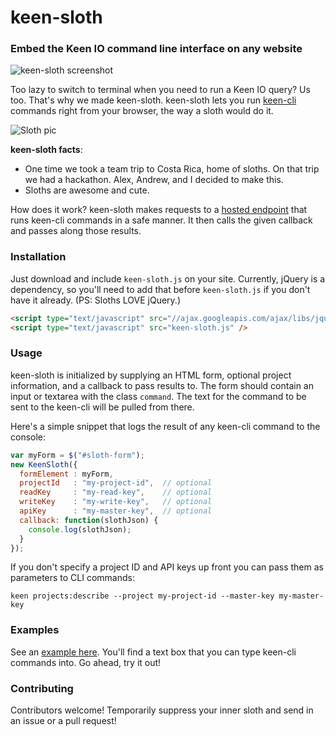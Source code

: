 # keen-sloth

### Embed the Keen IO command line interface on any website

![keen-sloth screenshot](http://cl.ly/image/3L0g0a1u2z0p/download/Screen%20Shot%202014-10-04%20at%202.09.10%20PM.png)

Too lazy to switch to terminal when you need to run a Keen IO query? Us too. That's why we made keen-sloth.
keen-sloth lets you run [keen-cli](https://github.com/keenlabs/keen-cli) commands right from your browser, 
the way a sloth would do it.

![Sloth pic](http://c368336.r36.cf1.rackcdn.com/673970-l-1387364465.jpg)

**keen-sloth facts**:

+ One time we took a team trip to Costa Rica, home of sloths. On that trip we had a hackathon. Alex, Andrew, and I decided to make this.
+ Sloths are awesome and cute.

How does it work? keen-sloth makes requests to a [hosted endpoint](http://keen-cli-server.herokuapp.com) that runs keen-cli commands in a safe manner.
It then calls the given callback and passes along those results.

### Installation

Just download and include `keen-sloth.js` on your site.
Currently, jQuery is a dependency, so you'll need to add that before `keen-sloth.js` if you don't have it already. (PS: Sloths LOVE jQuery.)

``` html
<script type="text/javascript" src="//ajax.googleapis.com/ajax/libs/jquery/1.11.1/jquery.min.js"></script>
<script type="text/javascript" src="keen-sloth.js" />
```

### Usage

keen-sloth is initialized by supplying an HTML form, optional project information, and a callback to pass results to. The form should contain
an input or textarea with the class `command`. The text for the command to be sent to the keen-cli will be pulled from there.

Here's a simple snippet that logs the result of any keen-cli command to the console:

``` javascript
var myForm = $("#sloth-form");
new KeenSloth({
  formElement : myForm,
  projectId   : "my-project-id",  // optional
  readKey     : "my-read-key",    // optional
  writeKey    : "my-write-key",   // optional
  apiKey      : "my-master-key",  // optional
  callback: function(slothJson) {
    console.log(slothJson);
  }
});
```

If you don't specify a project ID and API keys up front you can pass them as parameters to CLI commands:

``` shell
keen projects:describe --project my-project-id --master-key my-master-key
```

### Examples

See an [example here](http://keen.github.io/keen-sloth). You'll find a text box that you can type keen-cli commands into. Go ahead, try it out!

### Contributing

Contributors welcome! Temporarily suppress your inner sloth and send in an issue or a pull request!
